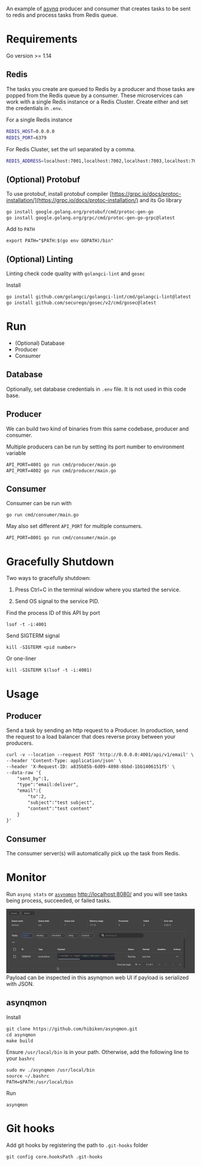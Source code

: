 An example of [asynq](https://github.com/hibiken/asynq) producer and consumer that creates tasks to be sent to redis and process tasks from Redis queue.

# Requirements

Go version >= 1.14

## Redis

The tasks you create are queued to Redis by a producer and those tasks are
popped from the Redis queue by a consumer. These microservices can work with
a single Redis instance or a Redis Cluster. Create either and set the credentials
in `.env`.

For a single Redis instance
```bash
REDIS_HOST=0.0.0.0
REDIS_PORT=6379
```

For Redis Cluster, set the url separated by a comma.
```bash
REDIS_ADDRESS=localhost:7001,localhost:7002,localhost:7003,localhost:7004,localhost:7005,localhost:7006
```

## (Optional) Protobuf

To use protobuf, install protobuf compiler [https://grpc.io/docs/protoc-installation/](https://grpc.io/docs/protoc-installation/) and its Go library

    go install google.golang.org/protobuf/cmd/protoc-gen-go
    go install google.golang.org/grpc/cmd/protoc-gen-go-grpc@latest

Add to `PATH`

    export PATH="$PATH:$(go env GOPATH)/bin"

## (Optional) Linting

Linting check code quality with `golangci-lint` and `gosec`

Install

    go install github.com/golangci/golangci-lint/cmd/golangci-lint@latest
    go install github.com/securego/gosec/v2/cmd/gosec@latest

# Run

 - (Optional) Database
 - Producer
 - Consumer

## Database

Optionally, set database credentials in `.env` file. It is not used in this code
base.

## Producer

We can build two kind of binaries from this same codebase, producer and consumer.

Multiple producers can be run by setting its port number to environment variable

    API_PORT=4001 go run cmd/producer/main.go
    API_PORT=4002 go run cmd/producer/main.go

## Consumer

Consumer can be run with

    go run cmd/consumer/main.go

May also set different `API_PORT` for multiple consumers.

    API_PORT=8001 go run cmd/consumer/main.go

# Gracefully Shutdown

Two ways to gracefully shutdown:

1. Press Ctrl+C in the terminal window where you started the service.


2. Send OS signal to the service PID.

Find the process ID of this API by port

    lsof -t -i:4001

Send SIGTERM signal

    kill -SIGTERM <pid number>

Or one-liner

    kill -SIGTERM $(lsof -t -i:4001)

# Usage

## Producer

Send a task by sending an http request to a Producer. In production, send the request to a load balancer that does reverse proxy between your producers.

    curl -v --location --request POST 'http://0.0.0.0:4001/api/v1/email' \
    --header 'Content-Type: application/json' \
    --header 'X-Request-ID: a835b85b-6d09-4898-8bbd-1bb1406151f5' \
    --data-raw '{
        "sent_by":1,
        "type":"email:deliver",
        "email":{
            "to":2,
            "subject":"test subject",
            "content":"test content"
        }
    }'

## Consumer

The consumer server(s) will automatically pick up the task from Redis.

# Monitor

Run `asynq stats` or [`asynqmon`](#asynqmon) [http://localhost:8080/](http://localhost:8080/) and you will see tasks being process, succeeded, or failed tasks.

![inspect-payload](assets/asynqmon-inspect-payload.png)
Payload can be inspected in this asynqmon web UI if payload is serialized with JSON.

## asynqmon

Install

    git clone https://github.com/hibiken/asynqmon.git
    cd asynqmon
    make build


Ensure `/usr/local/bin` is in your path. Otherwise, add the following line to your `bashrc`

    sudo mv ./asynqmon /usr/local/bin
    source ~/.bashrc
    PATH=$PATH:/usr/local/bin

Run

    asynqmon

    
# Git hooks

Add git hooks by registering the path to `.git-hooks` folder

    git config core.hooksPath .git-hooks
